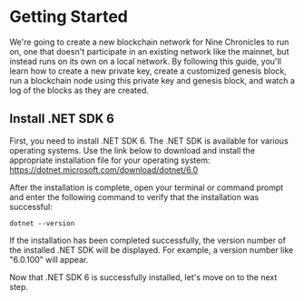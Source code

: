 # Getting Started 

We're going to create a new blockchain network for Nine Chronicles to run on, one that doesn't participate in an existing network like the mainnet, but instead runs on its own on a local network.
By following this guide, you'll learn how to create a new private key, create a customized genesis block, run a blockchain node using this private key and genesis block, and watch a log of the blocks as they are created.

## Install .NET SDK 6

First, you need to install .NET SDK 6. The .NET SDK is available for various operating systems. Use the link below to download and install the appropriate installation file for your operating system:
https://dotnet.microsoft.com/download/dotnet/6.0

After the installation is complete, open your terminal or command prompt and enter the following command to verify that the installation was successful:
```shell
dotnet --version
```

If the installation has been completed successfully, the version number of the installed .NET SDK will be displayed. For example, a version number like "6.0.100" will appear.

Now that .NET SDK 6 is successfully installed, let's move on to the next step.
